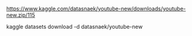 
https://www.kaggle.com/datasnaek/youtube-new/downloads/youtube-new.zip/115

kaggle datasets download -d datasnaek/youtube-new
